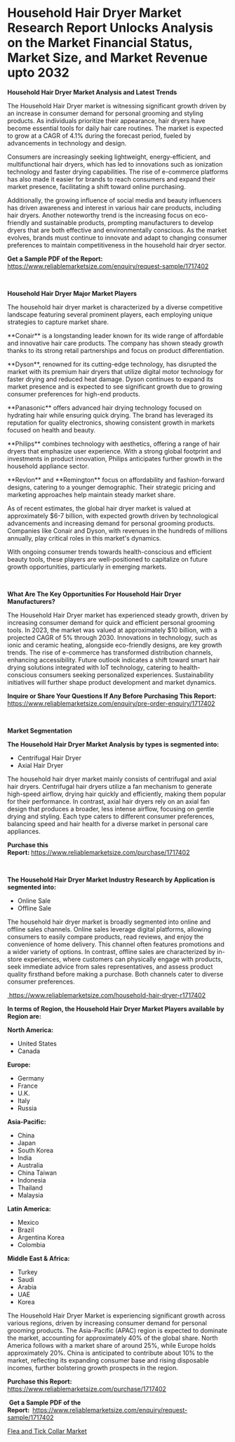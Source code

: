 <p><h1>Household Hair Dryer Market Research Report Unlocks Analysis on the Market Financial Status, Market Size, and Market Revenue upto 2032</h1></p><p><strong>Household Hair Dryer Market Analysis and Latest Trends</strong></p>
<p><p>The Household Hair Dryer market is witnessing significant growth driven by an increase in consumer demand for personal grooming and styling products. As individuals prioritize their appearance, hair dryers have become essential tools for daily hair care routines. The market is expected to grow at a CAGR of 4.1% during the forecast period, fueled by advancements in technology and design. </p><p>Consumers are increasingly seeking lightweight, energy-efficient, and multifunctional hair dryers, which has led to innovations such as ionization technology and faster drying capabilities. The rise of e-commerce platforms has also made it easier for brands to reach consumers and expand their market presence, facilitating a shift toward online purchasing. </p><p>Additionally, the growing influence of social media and beauty influencers has driven awareness and interest in various hair care products, including hair dryers. Another noteworthy trend is the increasing focus on eco-friendly and sustainable products, prompting manufacturers to develop dryers that are both effective and environmentally conscious. As the market evolves, brands must continue to innovate and adapt to changing consumer preferences to maintain competitiveness in the household hair dryer sector.</p></p>
<p><strong>Get a Sample PDF of the Report:&nbsp;</strong> <a href="https://www.reliablemarketsize.com/enquiry/request-sample/1717402?utm_campaign=3348&utm_medium=2&utm_source=Github&utm_content=ia&utm_term=04042025&utm_id=household-hair-dryer">https://www.reliablemarketsize.com/enquiry/request-sample/1717402</a></p>
<p>&nbsp;</p>
<p><strong>Household Hair Dryer Major Market Players</strong></p>
<p><p>The household hair dryer market is characterized by a diverse competitive landscape featuring several prominent players, each employing unique strategies to capture market share.</p><p>**Conair** is a longstanding leader known for its wide range of affordable and innovative hair care products. The company has shown steady growth thanks to its strong retail partnerships and focus on product differentiation. </p><p>**Dyson**, renowned for its cutting-edge technology, has disrupted the market with its premium hair dryers that utilize digital motor technology for faster drying and reduced heat damage. Dyson continues to expand its market presence and is expected to see significant growth due to growing consumer preferences for high-end products.</p><p>**Panasonic** offers advanced hair drying technology focused on hydrating hair while ensuring quick drying. The brand has leveraged its reputation for quality electronics, showing consistent growth in markets focused on health and beauty.</p><p>**Philips** combines technology with aesthetics, offering a range of hair dryers that emphasize user experience. With a strong global footprint and investments in product innovation, Philips anticipates further growth in the household appliance sector.</p><p>**Revlon** and **Remington** focus on affordability and fashion-forward designs, catering to a younger demographic. Their strategic pricing and marketing approaches help maintain steady market share.</p><p>As of recent estimates, the global hair dryer market is valued at approximately $6-7 billion, with expected growth driven by technological advancements and increasing demand for personal grooming products. Companies like Conair and Dyson, with revenues in the hundreds of millions annually, play critical roles in this market's dynamics.</p><p>With ongoing consumer trends towards health-conscious and efficient beauty tools, these players are well-positioned to capitalize on future growth opportunities, particularly in emerging markets.</p></p>
<p>&nbsp;</p>
<p><strong>What Are The Key Opportunities For Household Hair Dryer Manufacturers?</strong></p>
<p><p>The Household Hair Dryer market has experienced steady growth, driven by increasing consumer demand for quick and efficient personal grooming tools. In 2023, the market was valued at approximately $10 billion, with a projected CAGR of 5% through 2030. Innovations in technology, such as ionic and ceramic heating, alongside eco-friendly designs, are key growth trends. The rise of e-commerce has transformed distribution channels, enhancing accessibility. Future outlook indicates a shift toward smart hair drying solutions integrated with IoT technology, catering to health-conscious consumers seeking personalized experiences. Sustainability initiatives will further shape product development and market dynamics.</p></p>
<p><strong>Inquire or Share Your Questions If Any Before Purchasing This Report:</strong> <a href="https://www.reliablemarketsize.com/enquiry/pre-order-enquiry/1717402?utm_campaign=3348&utm_medium=2&utm_source=Github&utm_content=ia&utm_term=04042025&utm_id=household-hair-dryer">https://www.reliablemarketsize.com/enquiry/pre-order-enquiry/1717402</a></p>
<p>&nbsp;</p>
<p><strong>Market Segmentation</strong></p>
<p><strong>The Household Hair Dryer Market Analysis by types is segmented into:</strong></p>
<p><ul><li>Centrifugal Hair Dryer</li><li>Axial Hair Dryer</li></ul></p>
<p><p>The household hair dryer market mainly consists of centrifugal and axial hair dryers. Centrifugal hair dryers utilize a fan mechanism to generate high-speed airflow, drying hair quickly and efficiently, making them popular for their performance. In contrast, axial hair dryers rely on an axial fan design that produces a broader, less intense airflow, focusing on gentle drying and styling. Each type caters to different consumer preferences, balancing speed and hair health for a diverse market in personal care appliances.</p></p>
<p><strong>Purchase this Report:&nbsp;</strong><a href="https://www.reliablemarketsize.com/purchase/1717402?utm_campaign=3348&utm_medium=2&utm_source=Github&utm_content=ia&utm_term=04042025&utm_id=household-hair-dryer">https://www.reliablemarketsize.com/purchase/1717402</a></p>
<p>&nbsp;</p>
<p><strong>The Household Hair Dryer Market Industry Research by Application is segmented into:</strong></p>
<p><ul><li>Online Sale</li><li>Offline Sale</li></ul></p>
<p><p>The household hair dryer market is broadly segmented into online and offline sales channels. Online sales leverage digital platforms, allowing consumers to easily compare products, read reviews, and enjoy the convenience of home delivery. This channel often features promotions and a wider variety of options. In contrast, offline sales are characterized by in-store experiences, where customers can physically engage with products, seek immediate advice from sales representatives, and assess product quality firsthand before making a purchase. Both channels cater to diverse consumer preferences.</p></p>
<p><a href="https://www.reliablemarketsize.com/household-hair-dryer-r1717402?utm_campaign=3348&utm_medium=2&utm_source=Github&utm_content=ia&utm_term=04042025&utm_id=household-hair-dryer">&nbsp;https://www.reliablemarketsize.com/household-hair-dryer-r1717402</a></p>
<p><strong>In terms of Region, the Household Hair Dryer Market Players available by Region are:</strong></p>
<p>
    <p> <strong> North America: </strong>
        <ul>
            <li>United States</li>
            <li>Canada</li>
        </ul>
        </p> 
    <p> <strong> Europe: </strong>
        <ul>
            <li>Germany</li>
            <li>France</li>
            <li>U.K.</li>
            <li>Italy</li>
            <li>Russia</li>
        </ul>
        </p> 
    <p> <strong> Asia-Pacific: </strong>
        <ul>
            <li>China</li>
            <li>Japan</li>
            <li>South Korea</li>
            <li>India</li>
            <li>Australia</li>
            <li>China Taiwan</li>
            <li>Indonesia</li>
            <li>Thailand</li>
            <li>Malaysia</li>
        </ul>
        </p> 
    <p> <strong> Latin America: </strong>
        <ul>
            <li>Mexico</li>
            <li>Brazil</li>
            <li>Argentina Korea</li>
            <li>Colombia</li>
        </ul>
        </p> 
    <p> <strong> Middle East & Africa: </strong>
        <ul>
            <li>Turkey</li>
            <li>Saudi</li>
            <li>Arabia</li>
            <li>UAE</li>
            <li>Korea</li>
        </ul>
    </p>
    </p>
<p><p>The Household Hair Dryer Market is experiencing significant growth across various regions, driven by increasing consumer demand for personal grooming products. The Asia-Pacific (APAC) region is expected to dominate the market, accounting for approximately 40% of the global share. North America follows with a market share of around 25%, while Europe holds approximately 20%. China is anticipated to contribute about 10% to the market, reflecting its expanding consumer base and rising disposable incomes, further bolstering growth prospects in the region.</p></p>
<p><strong>Purchase this Report: </strong><a href="https://www.reliablemarketsize.com/purchase/1717402?utm_campaign=3348&utm_medium=2&utm_source=Github&utm_content=ia&utm_term=04042025&utm_id=household-hair-dryer">https://www.reliablemarketsize.com/purchase/1717402</a></p>
<p>&nbsp;<strong>Get a Sample PDF of the Report:&nbsp;&nbsp;</strong><a href="https://www.reliablemarketsize.com/enquiry/request-sample/1717402?utm_campaign=3348&utm_medium=2&utm_source=Github&utm_content=ia&utm_term=04042025&utm_id=household-hair-dryer">https://www.reliablemarketsize.com/enquiry/request-sample/1717402</a></p>
<p><strong></strong></p>
<p><p><a href="https://github.com/peggiputra7o/Market-Research-Report-List-1/blob/main/flea-and-tick-collar-market.md?utm_campaign=3348&utm_medium=2&utm_source=Github&utm_content=ia&utm_term=04042025&utm_id=household-hair-dryer">Flea and Tick Collar Market</a></p></p>